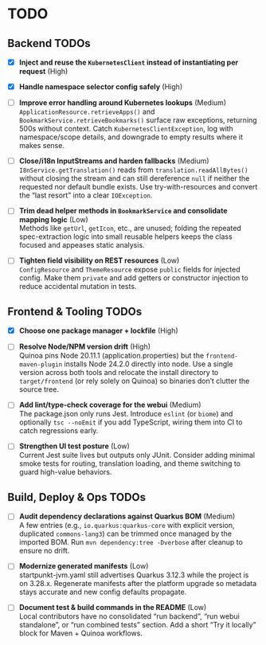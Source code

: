 # TODO

## Backend TODOs

- [x] **Inject and reuse the `KubernetesClient` instead of instantiating per request** (High)

- [x] **Handle namespace selector config safely** (High)

- [ ] **Improve error handling around Kubernetes lookups** (Medium)  
  `ApplicationResource.retrieveApps()` and `BookmarkService.retrieveBookmarks()` surface raw exceptions, returning 500s without context. Catch `KubernetesClientException`, log with namespace/scope details, and downgrade to empty results where it makes sense.

- [ ] **Close/i18n InputStreams and harden fallbacks** (Medium)  
  `I8nService.getTranslation()` reads from `translation.readAllBytes()` without closing the stream and can still dereference `null` if neither the requested nor default bundle exists. Use try-with-resources and convert the “last resort” into a clear `IOException`.

- [ ] **Trim dead helper methods in `BookmarkService` and consolidate mapping logic** (Low)  
  Methods like `getUrl`, `getIcon`, etc., are unused; folding the repeated spec-extraction logic into small reusable helpers keeps the class focused and appeases static analysis.

- [ ] **Tighten field visibility on REST resources** (Low)  
  `ConfigResource` and `ThemeResource` expose `public` fields for injected config. Make them `private` and add getters or constructor injection to reduce accidental mutation in tests.

## Frontend & Tooling TODOs

- [x] **Choose one package manager + lockfile** (High)  

- [ ] **Resolve Node/NPM version drift** (High)  
  Quinoa pins Node 20.11.1 (application.properties) but the `frontend-maven-plugin` installs Node 24.2.0 directly into node. Use a single version across both tools and relocate the install directory to `target/frontend` (or rely solely on Quinoa) so binaries don’t clutter the source tree.

- [ ] **Add lint/type-check coverage for the webui** (Medium)  
  The package.json only runs Jest. Introduce `eslint` (or `biome`) and optionally `tsc --noEmit` if you add TypeScript, wiring them into CI to catch regressions early.

- [ ] **Strengthen UI test posture** (Low)  
  Current Jest suite lives but outputs only JUnit. Consider adding minimal smoke tests for routing, translation loading, and theme switching to guard high-value behaviors.

## Build, Deploy & Ops TODOs

- [ ] **Audit dependency declarations against Quarkus BOM** (Medium)  
  A few entries (e.g., `io.quarkus:quarkus-core` with explicit version, duplicated `commons-lang3`) can be trimmed once managed by the imported BOM. Run `mvn dependency:tree -Dverbose` after cleanup to ensure no drift.

- [ ] **Modernize generated manifests** (Low)  
  startpunkt-jvm.yaml still advertises Quarkus 3.12.3 while the project is on 3.28.x. Regenerate manifests after the platform upgrade so metadata stays accurate and new config defaults propagate.

- [ ] **Document test & build commands in the README** (Low)  
  Local contributors have no consolidated “run backend”, “run webui standalone”, or “run combined tests” section. Add a short “Try it locally” block for Maven + Quinoa workflows.
